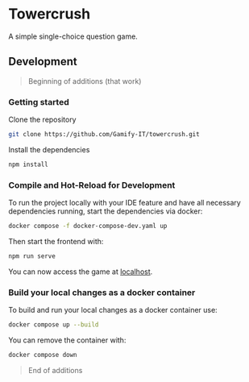 # Towercrush

A simple single-choice question game.

## Development
> Beginning of additions (that work)
### Getting started

Clone the repository
```sh
git clone https://github.com/Gamify-IT/towercrush.git
```

Install the dependencies
```sh
npm install
```

### Compile and Hot-Reload for Development
To run the project locally with your IDE feature and have all necessary dependencies running,
start the dependencies via docker:
```sh
docker compose -f docker-compose-dev.yaml up
```
Then start the frontend with:
```sh
npm run serve
```
You can now access the game at [localhost](http://localhost).

### Build your local changes as a docker container
To build and run your local changes as a docker container use:
```sh
docker compose up --build
```
You can remove the container with:

```sh
docker compose down
```

> End of additions
